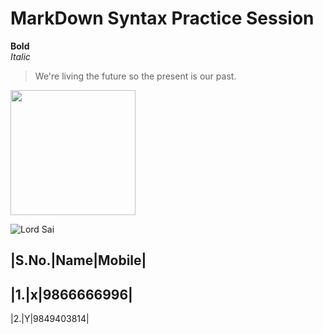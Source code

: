 # MarkDown Syntax Practice Session
**Bold** <br>
*Italic*  <br>

> We're living the future so
> the present is our past.

<img src ="https://i.pinimg.com/236x/08/d8/36/08d836a0f44c252d215aea8ec7fd7bcc--prayer-quotes-sai-baba.jpg" height=200 width=200>

![Lord Sai](https://www.saibabaofindia.com/Jan-2012-feb/1sai-baba-inspires-me-sai-inspires-sboi.jpg)

|S.No.|Name|Mobile|
-------------------
|1.|x|9866666996|
--------------
|2.|Y|9849403814|
